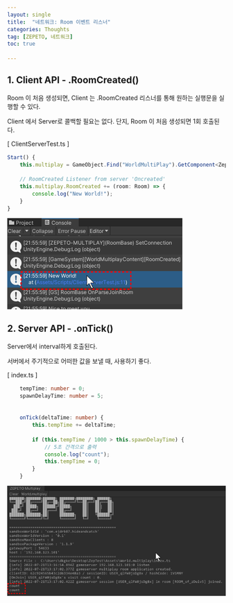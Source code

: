 ```yaml
---
layout: single
title:  "네트워크: Room 이벤트 리스너"
categories: Thoughts
tag: [ZEPETO, 네트워크]
toc: true 

---
```


## 1. Client API  - .RoomCreated()

Room 이 처음 생성되면, Client 는 .RoomCreated 리스너를 통해 원하는 실행문을 실행할 수 있다.

Client 에서 Server로 콜백할 필요는 없다. 단지, Room 이 처음 생성되면 1회 호출된다.

[ ClientServerTest.ts ]

```typescript
Start() {
	this.multiplay = GameObject.Find("WorldMultiPlay").GetComponent<ZepetoWorldMultiplay>();

	// RoomCreated Listener from server 'Oncreated'
	this.multiplay.RoomCreated += (room: Room) => {
		console.log("New World!");
	}
}
```

![image-20220721221232386](/assets/img/image-20220721221232386.png)





## 2. Server API  - .onTick()

Server에서 interval하게 호출된다.

서버에서 주기적으로 어떠한 값을 보낼 때, 사용하기 좋다.

[ index.ts ]

```typescript
    tempTime: number = 0;
    spawnDelayTime: number = 5;
    

    onTick(deltaTime: number) {
        this.tempTime += deltaTime;
        
        if (this.tempTime / 1000 > this.spawnDelayTime) {
            // 5초 간격으로 출력
            console.log("count");
            this.tempTime = 0;
        }
    }
```

![image-20220721221724703](/assets/img/image-20220721221724703.png)

